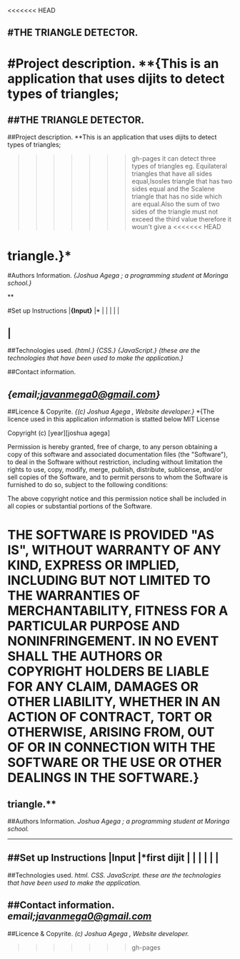 <<<<<<< HEAD
## #THE TRIANGLE DETECTOR.

\#Project description.
\*\*{This is an application that uses dijits to detect types of triangles;
=======
##THE TRIANGLE DETECTOR.
---
##Project description.
**This is an application that uses dijits to detect types of triangles;
>>>>>>> gh-pages
  it can detect three types of triangles eg. Equilateral triangles that
  have all sides equal,Isosles triangle that has two sides equal and the
  Scalene triangle that has no side which are equal.Also the sum of two sides
  of the triangle must not exceed the third value therefore it woun't give a
<<<<<<< HEAD

# triangle.}\*

\#Authors Information.
_{Joshua Agega ; a programming student at Moringa school.}_

**

\#Set up Instructions
\|**{Input}**
|\*
\|
\|
\|
\|
\|

## \|

\##Technologies used.
_{html.}_
_{CSS.}_
_{JavaScript.}_
_{these are the technologies that have been used to make the application.}_

\##Contact information.

## _{email;javanmega0@gmail.com}_

\##Licence & Copyrite.
_{(c) Joshua Agega , Website developer.}_
\*{The licence used in this application information is statted below
  MIT License

Copyright (c) [year][joshua agega]

Permission is hereby granted, free of charge, to any person obtaining a copy
of this software and associated documentation files (the "Software"), to deal
in the Software without restriction, including without limitation the rights
to use, copy, modify, merge, publish, distribute, sublicense, and/or sell
copies of the Software, and to permit persons to whom the Software is
furnished to do so, subject to the following conditions:

The above copyright notice and this permission notice shall be included in all
copies or substantial portions of the Software.

THE SOFTWARE IS PROVIDED "AS IS", WITHOUT WARRANTY OF ANY KIND, EXPRESS OR
IMPLIED, INCLUDING BUT NOT LIMITED TO THE WARRANTIES OF MERCHANTABILITY,
FITNESS FOR A PARTICULAR PURPOSE AND NONINFRINGEMENT. IN NO EVENT SHALL THE
AUTHORS OR COPYRIGHT HOLDERS BE LIABLE FOR ANY CLAIM, DAMAGES OR OTHER
LIABILITY, WHETHER IN AN ACTION OF CONTRACT, TORT OR OTHERWISE, ARISING FROM,
OUT OF OR IN CONNECTION WITH THE SOFTWARE OR THE USE OR OTHER DEALINGS IN THE
SOFTWARE.}
=======
  triangle.**
---
##Authors Information.
*Joshua Agega ; a programming student at Moringa school.*

---
##Set up Instructions
|**Input**
|*first dijit
|
|
|
|
|
|
---
##Technologies used.
*html.*
*CSS.*
*JavaScript.*
*these are the technologies that have been used to make the application.*

##Contact information.
*email;javanmega0@gmail.com*
---
##Licence & Copyrite.
*(c) Joshua Agega , Website developer.*
>>>>>>> gh-pages
